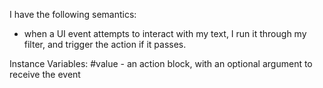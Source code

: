 I have the following semantics:- when a UI event attempts to interact with my text, I run it through my filter, and trigger the action if it passes.Instance Variables:#value - an action block, with an optional argument to receive the event